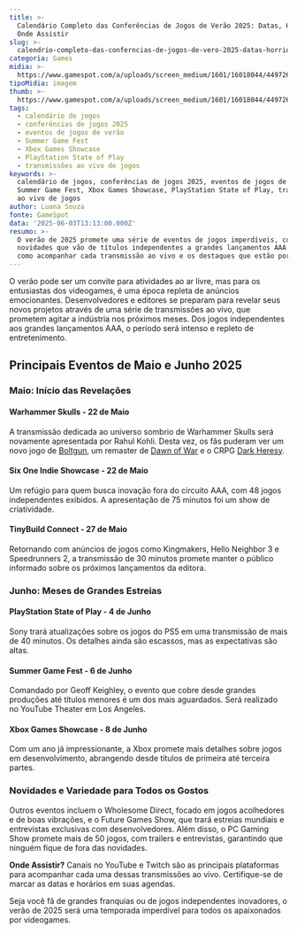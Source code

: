 ```yaml
---
title: >-
  Calendário Completo das Conferências de Jogos de Verão 2025: Datas, Horários e
  Onde Assistir
slug: >-
  calendrio-completo-das-conferncias-de-jogos-de-vero-2025-datas-horrios-e-onde-assistir
categoria: Games
midia: >-
  https://www.gamespot.com/a/uploads/screen_medium/1601/16018044/4497266-summershowcase2025.jpg
tipoMidia: imagem
thumb: >-
  https://www.gamespot.com/a/uploads/screen_medium/1601/16018044/4497266-summershowcase2025.jpg
tags:
  - calendário de jogos
  - conferências de jogos 2025
  - eventos de jogos de verão
  - Summer Game Fest
  - Xbox Games Showcase
  - PlayStation State of Play
  - transmissões ao vivo de jogos
keywords: >-
  calendário de jogos, conferências de jogos 2025, eventos de jogos de verão,
  Summer Game Fest, Xbox Games Showcase, PlayStation State of Play, transmissões
  ao vivo de jogos
author: Luana Souza
fonte: GameSpot
data: '2025-06-03T13:13:00.000Z'
resumo: >-
  O verão de 2025 promete uma série de eventos de jogos imperdíveis, com
  novidades que vão de títulos independentes a grandes lançamentos AAA. Descubra
  como acompanhar cada transmissão ao vivo e os destaques que estão por vir.
---
```

O verão pode ser um convite para atividades ao ar livre, mas para os entusiastas dos videogames, é uma época repleta de anúncios emocionantes. Desenvolvedores e editores se preparam para revelar seus novos projetos através de uma série de transmissões ao vivo, que prometem agitar a indústria nos próximos meses. Dos jogos independentes aos grandes lançamentos AAA, o período será intenso e repleto de entretenimento.

## Principais Eventos de Maio e Junho 2025

### Maio: Início das Revelações

#### Warhammer Skulls - 22 de Maio

A transmissão dedicada ao universo sombrio de Warhammer Skulls será novamente apresentada por Rahul Kohli. Desta vez, os fãs puderam ver um novo jogo de [Boltgun](https://www.gamespot.com/articles/warhammer-40000-boltgun-2-announced-very-unexpected-spin-off-out-now/1100-6531732/), um remaster de [Dawn of War](https://www.gamespot.com/articles/warhammer-40000-dawn-of-war-gets-the-definitive-edition-treatment-out-later-this-year/1100-6531750/) e o CRPG [Dark Heresy](https://www.gamespot.com/articles/warhammer-40000-dark-heresy-announced-from-rogue-trader-studio/1100-6531733/).

#### Six One Indie Showcase - 22 de Maio

Um refúgio para quem busca inovação fora do circuito AAA, com 48 jogos independentes exibidos. A apresentação de 75 minutos foi um show de criatividade.

#### TinyBuild Connect - 27 de Maio

Retornando com anúncios de jogos como Kingmakers, Hello Neighbor 3 e Speedrunners 2, a transmissão de 30 minutos promete manter o público informado sobre os próximos lançamentos da editora.

### Junho: Meses de Grandes Estreias

#### PlayStation State of Play - 4 de Junho

Sony trará atualizações sobre os jogos do PS5 em uma transmissão de mais de 40 minutos. Os detalhes ainda são escassos, mas as expectativas são altas.

#### Summer Game Fest - 6 de Junho

Comandado por Geoff Keighley, o evento que cobre desde grandes produções até títulos menores é um dos mais aguardados. Será realizado no YouTube Theater em Los Angeles.

#### Xbox Games Showcase - 8 de Junho

Com um ano já impressionante, a Xbox promete mais detalhes sobre jogos em desenvolvimento, abrangendo desde títulos de primeira até terceira partes.

### Novidades e Variedade para Todos os Gostos

Outros eventos incluem o Wholesome Direct, focado em jogos acolhedores e de boas vibrações, e o Future Games Show, que trará estreias mundiais e entrevistas exclusivas com desenvolvedores. Além disso, o PC Gaming Show promete mais de 50 jogos, com trailers e entrevistas, garantindo que ninguém fique de fora das novidades.

**Onde Assistir?** Canais no YouTube e Twitch são as principais plataformas para acompanhar cada uma dessas transmissões ao vivo. Certifique-se de marcar as datas e horários em suas agendas.

Seja você fã de grandes franquias ou de jogos independentes inovadores, o verão de 2025 será uma temporada imperdível para todos os apaixonados por videogames.
